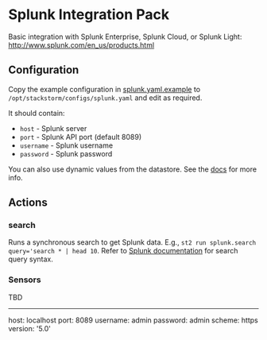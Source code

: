 # Splunk Integration Pack

Basic integration with Splunk Enterprise, Splunk Cloud, or Splunk Light: http://www.splunk.com/en_us/products.html

## Configuration

Copy the example configuration in [splunk.yaml.example](./splunk.yaml.example)
to `/opt/stackstorm/configs/splunk.yaml` and edit as required.

It should contain:

* ``host`` - Splunk server
* ``port`` - Splunk API port (default 8089)
* ``username`` - Splunk username
* ``password`` - Splunk password

You can also use dynamic values from the datastore. See the
[docs](https://docs.stackstorm.com/reference/pack_configs.html) for more info.

## Actions

### search

Runs a synchronous search to get Splunk data. E.g., `st2 run splunk.search query='search * | head 10`. Refer to [Splunk documentation](http://docs.splunk.com/Documentation/Splunk/5.0/Search/Aboutthesearchlanguage) for search query syntax.

### Sensors
TBD

---
host: localhost
port: 8089
username: admin
password: admin
scheme: https
version: '5.0'
